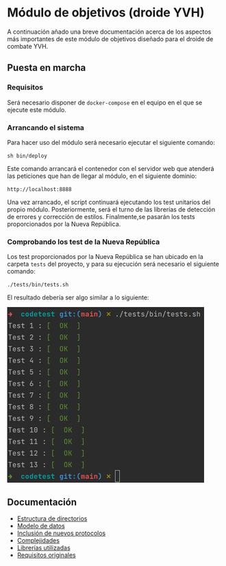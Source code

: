 # Módulo de objetivos (droide YVH)

A continuación añado una breve documentación acerca de los aspectos
más importantes de este módulo de objetivos diseñado para el droide
de combate YVH.

## Puesta en marcha

### Requisitos

Será necesario disponer de `docker-compose` en el equipo en el que
se ejecute este módulo.

### Arrancando el sistema

Para hacer uso del módulo será necesario ejecutar el siguiente comando:

```
sh bin/deploy
```

Este comando arrancará el contenedor con el servidor web que atenderá
las peticiones que han de llegar al módulo, en el siguiente dominio:

```
http://localhost:8888
```

Una vez arrancado, el script continuará ejecutando los test unitarios
del propio módulo. Posteriormente, será el turno de las librerías de
detección de errores y corrección de estilos. Finalmente,se pasarán
los tests proporcionados por la Nueva República.

### Comprobando los test de la Nueva República

Los test proporcionados por la Nueva República se han ubicado en la
carpeta `tests` del proyecto, y para su ejecución será necesario el
siguiente comando:

```
./tests/bin/tests.sh
```

El resultado debería ser algo similar a lo siguiente:

![Resultado de la ejecución de los tests de la Nueva República](./doc/images/test_run.png)

## Documentación

* [Estructura de directorios](./doc/filesystem.md)
* [Modelo de datos](./doc/entities.md)
* [Inclusión de nuevos protocolos](./doc/new-protocols.md)
* [Complejidades](./doc/complexity.md)
* [Librerías utilizadas](./doc/libraries.md)
* [Requisitos originales](./doc/requirements.pdf)
